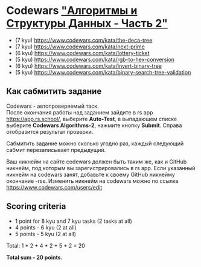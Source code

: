 # Codewars ["Алгоритмы и Структуры Данных - Часть 2"](https://github.com/rolling-scopes-school/tasks/blob/master/stage0/modules/data-structures-part-2)

* (7 kyu) https://www.codewars.com/kata/the-deca-tree
* (7 kyu) https://www.codewars.com/kata/next-prime
* (6 kyu) https://www.codewars.com/kata/lottery-ticket
* (5 kyu) https://www.codewars.com/kata/rgb-to-hex-conversion
* (6 kyu) https://www.codewars.com/kata/invert-binary-tree
* (5 kyu) https://www.codewars.com/kata/binary-search-tree-validation

## Как сабмитить задание
Codewars - автопроверяемый таск.  
После окончания работы над заданием зайдите в rs app https://app.rs.school/, выберите **Auto-Test**, в выпадающем списке выберите **Codewars Algorithms-2**, нажмите кнопку **Submit**. Справа отобразится результат проверки.  

Сабмитить задание можно сколько угодно раз, каждый следующий сабмит перезаписывает предыдущий.

Ваш никнейм на сайте codewars должен быть таким же, как и GitHub никнейм, под которым вы зарегистрировались в rs app. Если указанный никнейм на codewars занят, добавьте к своему GitHub никнейму окончание -rss. Изменить никнейм на codewars можно по ссылке https://www.codewars.com/users/edit

## Scoring criteria

*  1 point for 8 kyu and 7 kyu tasks (2 tasks at all)
*  4 points - 6 kyu (2 at all)
*  5 points - 5 kyu (2 at all)

Total: 1 * 2 + 4 * 2 + 5 * 2 = 20

**Total sum - 20 points.**
